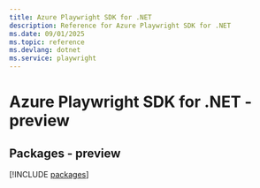 ```yaml
---
title: Azure Playwright SDK for .NET
description: Reference for Azure Playwright SDK for .NET
ms.date: 09/01/2025
ms.topic: reference
ms.devlang: dotnet
ms.service: playwright
---
```

# Azure Playwright SDK for .NET - preview
## Packages - preview
[!INCLUDE [packages](playwright-index.md)]